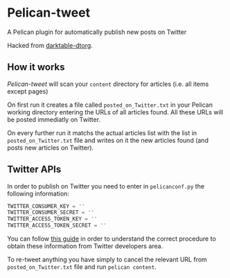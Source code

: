 # Pelican-tweet

A Pelican plugin for automatically publish new posts on Twitter

Hacked from [darktable-dtorg](https://github.com/darktable-org/dtorg).

## How it works

*Pelican-tweet* will scan your `content` directory for articles (i.e. all items except pages)

On first run it creates a file called `posted_on_Twitter.txt` in your Pelican working directory entering the URLs of all articles found. All these URLs will be posted immediatly on Twitter.

On every further run it matchs the actual articles list with the list in `posted_on_Twitter.txt` file and writes on it the new articles found (and posts new articles on Twitter).

## Twitter APIs

In order to publish on Twitter you need to enter in `pelicanconf.py` the following information:

``` python
TWITTER_CONSUMER_KEY = ''
TWITTER_CONSUMER_SECRET = ''
TWITTER_ACCESS_TOKEN_KEY = ''
TWITTER_ACCESS_TOKEN_SECRET = ''
```

You can follow [this guide](https://www.slickremix.com/docs/how-to-get-api-keys-and-tokens-for-twitter/) in order to understand the correct procedure to obtain these information from Twitter developers area.

To re-tweet anything you have simply to cancel the relevant URL from `posted_on_Twitter.txt` file and run `pelican content`.
